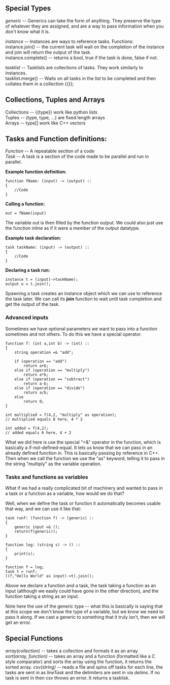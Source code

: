 ## Special Types
*generic* -- Generics can take the form of anything. They preserve the type of whatever they are assigned, and are a way to pass information when you don't know what it is.  

*instance* -- Instances are ways to reference tasks.
Functions:  
instance.join() -- the current task will wait on the completion of the instance and join will return the output of the task.  
instance.complete() -- returns a bool, true if the task is done, false if not.

*tasklist* -- Tasklists are collections of tasks. They work similarly to instances.  
tasklist.merge() -- Waits on all tasks in the list to be completed and then collates them in a collection {{}};  

## Collections, Tuples and Arrays
Collections -- {{type}} work like python lists  
Tuples -- (type, type, ...) are fixed length arrays  
Arrays -- type[] work like C++ vectors  

## Tasks and Function definitions:  
*Function* -- A repeatable section of a code  
*Task* -- A task is a section of the code made to be parallel and run in parallel.  
  
**Example function definition:**  
```
function fName: (input) -> (output) ::  
{  
	//Code  
}  
```
  
**Calling a function:**  
```
out = fName(input)  
```
The variable out is then filled by the function output. We could also just use the function inline as if it were a member of the output datatype.  
  
**Example task declaration:**  
```
task taskName: (input) -> (output) ::  
{  
	//Code  
}  
```
**Declaring a task run:**  
```
instance t = (input)->taskName);  
output o = t.join();
```
Spawning a task creates an instance object which we can use to reference the task later. We can call its **join** function to wait until task completion and get the output of the task.

### Advanced inputs
Sometimes we have optional parameters we want to pass into a function sometimes and not others. To do this we have a special operator.
```
function f: (int a,int b) -> (int) ::
{
	string operation =& "add";

	if (operation == "add")
		return a+b;
	else if (operation == "multiply")
		return a*b;
	else if (operation == "subtract")
		return a-b;
	else if (operation == "divide")
		return a/b;
	else
		return 0;
}

int multiplied = f(4,2, "multiply" as operation);
// multiplied equals 8 here, 4 * 2

int added = f(4,2);
// added equals 6 here, 4 + 2
```

What we did here is use the special "=&" operator in the function, which is basically a if-not-defined-equal. It lets us know that we can pass in an already defined function in. This is basically passing by reference in C++. Then when we call the function we use the "as" keyword, telling it to pass in the string "multiply" as the variable operation.

### Tasks and functions as variables
What if we had a really complicated bit of machinery and wanted to pass in a task or a function as a variable, how would we do that?

Well, when we define the task or function it automatically becomes usable that way, and we can use it like that:
```
task runf: (function f) -> (generic) ::
{
	generic input =& ();
	return(f(generic));
}

function log: (string s) -> () ::
{
	print(s);
}

function f = log;
task t = runf;
((f,"Hello World" as input)->t).join();
```
Above we declare a function and a task, the task taking a function as an input (although we easily could have gone in the other direction), and the function taking a string as an input.

Note here the use of the generic type -- what this is basically is saying that at this scope we don't know the type of a variable, but we know we need to pass it along. If we cast a generic to something that it truly isn't, then we will get an error.

## Special Functions
*array(collection)* -- takes a collection and formats it as an array  
*sort(array, function)* -- takes an array and a function (formatted like a C style comparator) and sorts the array using the function, it returns the sorted array.
*csv(string)* -- reads a file and spins off tasks for each line, the tasks are sent in as *lineTask* and the delimiters are sent in via *delims*. If no task is sent in then csv throws an error. It returns a tasklisk.

